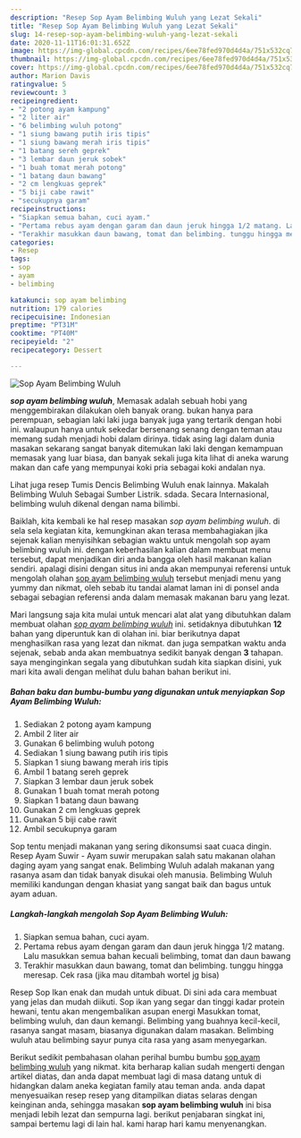 ```yaml
---
description: "Resep Sop Ayam Belimbing Wuluh yang Lezat Sekali"
title: "Resep Sop Ayam Belimbing Wuluh yang Lezat Sekali"
slug: 14-resep-sop-ayam-belimbing-wuluh-yang-lezat-sekali
date: 2020-11-11T16:01:31.652Z
image: https://img-global.cpcdn.com/recipes/6ee78fed970d4d4a/751x532cq70/sop-ayam-belimbing-wuluh-foto-resep-utama.jpg
thumbnail: https://img-global.cpcdn.com/recipes/6ee78fed970d4d4a/751x532cq70/sop-ayam-belimbing-wuluh-foto-resep-utama.jpg
cover: https://img-global.cpcdn.com/recipes/6ee78fed970d4d4a/751x532cq70/sop-ayam-belimbing-wuluh-foto-resep-utama.jpg
author: Marion Davis
ratingvalue: 5
reviewcount: 3
recipeingredient:
- "2 potong ayam kampung"
- "2 liter air"
- "6 belimbing wuluh potong"
- "1 siung bawang putih iris tipis"
- "1 siung bawang merah iris tipis"
- "1 batang sereh geprek"
- "3 lembar daun jeruk sobek"
- "1 buah tomat merah potong"
- "1 batang daun bawang"
- "2 cm lengkuas geprek"
- "5 biji cabe rawit"
- "secukupnya garam"
recipeinstructions:
- "Siapkan semua bahan, cuci ayam."
- "Pertama rebus ayam dengan garam dan daun jeruk hingga 1/2 matang. Lalu masukkan semua bahan kecuali belimbing, tomat dan daun bawang"
- "Terakhir masukkan daun bawang, tomat dan belimbing. tunggu hingga meresap. Cek rasa (jika mau ditambah wortel jg bisa)"
categories:
- Resep
tags:
- sop
- ayam
- belimbing

katakunci: sop ayam belimbing 
nutrition: 179 calories
recipecuisine: Indonesian
preptime: "PT31M"
cooktime: "PT40M"
recipeyield: "2"
recipecategory: Dessert

---
```



![Sop Ayam Belimbing Wuluh](https://img-global.cpcdn.com/recipes/6ee78fed970d4d4a/751x532cq70/sop-ayam-belimbing-wuluh-foto-resep-utama.jpg)

<b><i>sop ayam belimbing wuluh</i></b>, Memasak adalah sebuah hobi yang menggembirakan dilakukan oleh banyak orang. bukan hanya para perempuan, sebagian laki laki juga banyak juga yang tertarik dengan hobi ini. walaupun hanya untuk sekedar bersenang senang dengan teman atau memang sudah menjadi hobi dalam dirinya. tidak asing lagi dalam dunia masakan sekarang sangat banyak ditemukan laki laki dengan kemampuan memasak yang luar biasa, dan banyak sekali juga kita lihat di aneka warung makan dan cafe yang mempunyai koki pria sebagai koki andalan nya.

Lihat juga resep Tumis Dencis Belimbing Wuluh enak lainnya. Makalah Belimbing Wuluh Sebagai Sumber Listrik. sdada. Secara Internasional, belimbing wuluh dikenal dengan nama bilimbi.

Baiklah, kita kembali ke hal resep masakan <i>sop ayam belimbing wuluh</i>. di sela sela kegiatan kita, kemungkinan akan terasa membahagiakan jika sejenak kalian menyisihkan sebagian waktu untuk mengolah sop ayam belimbing wuluh ini. dengan keberhasilan kalian dalam membuat menu tersebut, dapat menjadikan diri anda bangga oleh hasil makanan kalian sendiri. apalagi disini dengan situs ini anda akan mempunyai referensi untuk mengolah olahan <u>sop ayam belimbing wuluh</u> tersebut menjadi menu yang yummy dan nikmat, oleh sebab itu tandai alamat laman ini di ponsel anda sebagai sebagian referensi anda dalam memasak makanan baru yang lezat.


Mari langsung saja kita mulai untuk mencari alat alat yang dibutuhkan dalam membuat olahan <u><i>sop ayam belimbing wuluh</i></u> ini. setidaknya dibutuhkan <b>12</b> bahan yang diperuntuk kan di olahan ini. biar berikutnya dapat menghasilkan rasa yang lezat dan nikmat. dan juga sempatkan waktu anda sejenak, sebab anda akan membuatnya sedikit banyak dengan <b>3</b> tahapan. saya menginginkan segala yang dibutuhkan sudah kita siapkan disini, yuk mari kita awali dengan melihat dulu bahan bahan berikut ini.

<!--inarticleads1-->

##### Bahan baku dan bumbu-bumbu yang digunakan untuk menyiapkan Sop Ayam Belimbing Wuluh:

1. Sediakan 2 potong ayam kampung
1. Ambil 2 liter air
1. Gunakan 6 belimbing wuluh potong
1. Sediakan 1 siung bawang putih iris tipis
1. Siapkan 1 siung bawang merah iris tipis
1. Ambil 1 batang sereh geprek
1. Siapkan 3 lembar daun jeruk sobek
1. Gunakan 1 buah tomat merah potong
1. Siapkan 1 batang daun bawang
1. Gunakan 2 cm lengkuas geprek
1. Gunakan 5 biji cabe rawit
1. Ambil secukupnya garam


Sop tentu menjadi makanan yang sering dikonsumsi saat cuaca dingin. Resep Ayam Suwir - Ayam suwir merupakan salah satu makanan olahan daging ayam yang sangat enak. Belimbing Wuluh adalah makanan yang rasanya asam dan tidak banyak disukai oleh manusia. Belimbing Wuluh memiliki kandungan dengan khasiat yang sangat baik dan bagus untuk ayam aduan. 

<!--inarticleads2-->

##### Langkah-langkah mengolah Sop Ayam Belimbing Wuluh:

1. Siapkan semua bahan, cuci ayam.
1. Pertama rebus ayam dengan garam dan daun jeruk hingga 1/2 matang. Lalu masukkan semua bahan kecuali belimbing, tomat dan daun bawang
1. Terakhir masukkan daun bawang, tomat dan belimbing. tunggu hingga meresap. Cek rasa (jika mau ditambah wortel jg bisa)


Resep Sop Ikan enak dan mudah untuk dibuat. Di sini ada cara membuat yang jelas dan mudah diikuti. Sop ikan yang segar dan tinggi kadar protein hewani, tentu akan mengembalikan asupan energi Masukkan tomat, belimbing wuluh, dan daun kemangi. Belimbing yang buahnya kecil-kecil, rasanya sangat masam, biasanya digunakan dalam masakan. Belimbing wuluh atau belimbing sayur punya cita rasa yang asam menyegarkan. 

Berikut sedikit pembahasan olahan perihal bumbu bumbu <u>sop ayam belimbing wuluh</u> yang nikmat. kita berharap kalian sudah mengerti dengan artikel diatas, dan anda dapat membuat lagi di masa datang untuk di hidangkan dalam aneka kegiatan family atau teman anda. anda dapat menyesuaikan resep resep yang ditampilkan diatas selaras dengan keinginan anda, sehingga masakan <b>sop ayam belimbing wuluh</b> ini bisa menjadi lebih lezat dan sempurna lagi. berikut penjabaran singkat ini, sampai bertemu lagi di lain hal. kami harap hari kamu menyenangkan.
